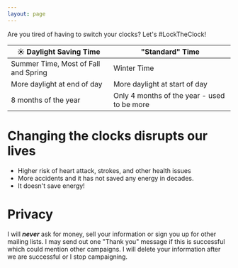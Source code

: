 ```yaml
---
layout: page
---
```


<head>
    <link rel="icon" href="data:image/svg+xml,<svg xmlns=%22http://www.w3.org/2000/svg%22 viewBox=%220 0 100 100%22><text y=%22.9em%22 font-size=%2290%22>☀️</text></svg>">
</head>

Are you tired of having to switch your clocks? Let's #LockTheClock!

| ☀️ Daylight Saving Time | "Standard" Time   |
--- | --- |
| Summer Time, Most of Fall and Spring | Winter Time | 
| More daylight at end of day  | More daylight at start of day |
| 8 months of the year| Only 4 months of the year - used to be more |

# Changing the clocks disrupts our lives
 * Higher risk of heart attack, strokes, and other health issues
 * More accidents and it has not saved any energy in decades. 
 * It doesn't save energy!

<link href='style-embed-whitelabel-v3.css' rel='stylesheet' type='text/css' /><script src='https://actionnetwork.org/widgets/v3/letter/support-for-the-sunshine-protection-act?format=js&source=widget&style=full'></script>
<div id='can-letter-area-support-for-the-sunshine-protection-act' style='width: 600px'></div>

# Privacy
I will ***never*** ask for money, sell your information or sign you up for other mailing lists. I may send out one "Thank you" message if this is successful which could mention other campaigns.  I will delete your information after we are successful or I stop campaigning.